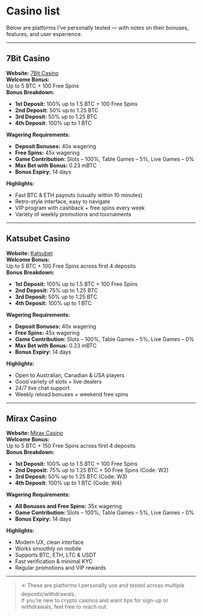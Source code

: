 # Casino list
Below are platforms I’ve personally tested — with notes on their bonuses, features, and user experience.

---

##  7Bit Casino

**Website:** [7Bit Casino](https://7bit.partners/p9a17e30d)  
**Welcome Bonus:**  
 Up to 5 BTC + 100 Free Spins  
**Bonus Breakdown:**
- **1st Deposit:** 100% up to 1.5 BTC + 100 Free Spins  
- **2nd Deposit:** 50% up to 1.25 BTC  
- **3rd Deposit:** 50% up to 1.25 BTC  
- **4th Deposit:** 100% up to 1 BTC

**Wagering Requirements:**
- **Deposit Bonuses:** 40x wagering  
- **Free Spins:** 45x wagering  
- **Game Contribution:** Slots – 100%, Table Games – 5%, Live Games – 0%  
- **Max Bet with Bonus:** 0.23 mBTC  
- **Bonus Expiry:** 14 days

**Highlights:**
- Fast BTC & ETH payouts (usually within 10 minutes)  
- Retro-style interface, easy to navigate  
- VIP program with cashback + free spins every week  
- Variety of weekly promotions and tournaments

---

##  Katsubet Casino

**Website:** [Katsubet](https://katsubet.partners/pd2a32405)  
**Welcome Bonus:**  
 Up to 5 BTC + 100 Free Spins across first 4 deposits  
**Bonus Breakdown:**
- **1st Deposit:** 100% up to 1.5 BTC + 100 Free Spins  
- **2nd Deposit:** 75% up to 1.25 BTC  
- **3rd Deposit:** 50% up to 1.25 BTC  
- **4th Deposit:** 100% up to 1 BTC

**Wagering Requirements:**
- **Deposit Bonuses:** 40x wagering  
- **Free Spins:** 45x wagering  
- **Game Contribution:** Slots – 100%, Table Games – 5%, Live Games – 0%  
- **Max Bet with Bonus:** 0.23 mBTC  
- **Bonus Expiry:** 14 days

**Highlights:**
- Open to Australian, Canadian & USA players  
- Good variety of slots + live dealers  
- 24/7 live chat support  
- Weekly reload bonuses + weekend free spins

---

##  Mirax Casino

**Website:** [Mirax Casino](https://mirax.partners/p699d165a)  
**Welcome Bonus:**  
 Up to 5 BTC + 150 Free Spins across first 4 deposits  
**Bonus Breakdown:**
- **1st Deposit:** 100% up to 1.5 BTC + 100 Free Spins  
- **2nd Deposit:** 75% up to 1.25 BTC + 50 Free Spins (Code: W2)  
- **3rd Deposit:** 50% up to 1.25 BTC (Code: W3)  
- **4th Deposit:** 100% up to 1 BTC (Code: W4)

**Wagering Requirements:**
- **All Bonuses and Free Spins:** 35x wagering  
- **Game Contribution:** Slots – 100%, Table Games – 5%, Live Games – 0%  
- **Bonus Expiry:** 14 days

**Highlights:**
- Modern UX, clean interface  
- Works smoothly on mobile  
- Supports BTC, ETH, LTC & USDT  
- Fast verification & minimal KYC  
- Regular promotions and VIP rewards

---

> ✳️ These are platforms I personally use and tested across multiple deposits/withdrawals.  
> If you’re new to crypto casinos and want tips for sign-up or withdrawals, feel free to reach out.
 
